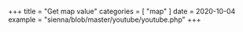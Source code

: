 +++
title = "Get map value"
categories = [ "map" ]
date = 2020-10-04
example = "sienna/blob/master/youtube/youtube.php"
+++
